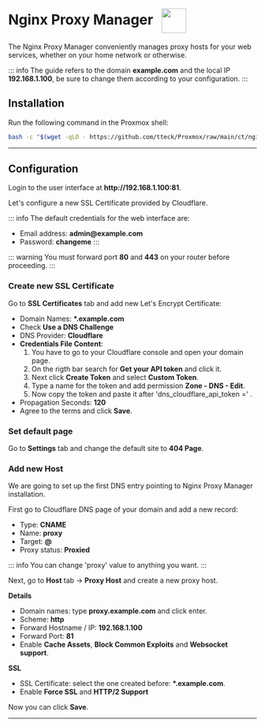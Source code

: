 # Nginx Proxy Manager <img src="/npm_icon.png" width="50" height="50" style="display:inline-block; vertical-align: middle; margin-left:10px;">

The Nginx Proxy Manager conveniently manages proxy hosts for your web services, whether on your home network or otherwise.

::: info
The guide refers to the domain <strong>example.com</strong> and the local IP <strong>192.168.1.100</strong>, be sure to change them according to your configuration.
:::

## Installation

Run the following command in the Proxmox shell:
```bash
bash -c "$(wget -qLO - https://github.com/tteck/Proxmox/raw/main/ct/nginxproxymanager.sh)"
```

---

## Configuration

Login to the user interface at <strong>ht<span>tp://</span>192.168.1.100:81</strong>.

Let's configure a new SSL Certificate provided by Cloudflare.

::: info
The default credentials for the web interface are:
- Email address: <strong>admin<span>@</span>example.com</strong>
- Password: <strong>changeme</strong>
:::

::: warning
You must forward port <strong>80</strong> and <strong>443</strong> on your router before proceeding.
:::

### Create new SSL Certificate

Go to <strong>SSL Certificates</strong> tab and add new Let's Encrypt Certificate:

* Domain Names: <strong>*.example.com</strong>
* Check <strong>Use a DNS Challenge</strong>
* DNS Provider: <strong>Cloudflare</strong>
* <strong>Credentials File Content</strong>:
    1. You have to go to your Cloudflare console and open your domain page. 
    2. On the rigth bar search for <strong>Get your API token</strong> and click it. 
    3. Next click <strong>Create Token</strong> and select <strong>Custom Token</strong>. 
    4. Type a name for the token and add permission <strong>Zone - DNS - Edit</strong>. 
    5. Now copy the token and paste it after 'dns_cloudflare_api_token =' .
* Propagation Seconds: <strong>120</strong>
* Agree to the terms and click <strong>Save</strong>.

### Set default page

Go to <strong>Settings</strong> tab and change the default site to <strong>404 Page</strong>.

### Add new Host

We are going to set up the first DNS entry pointing to Nginx Proxy Manager installation.

First go to Cloudflare DNS page of your domain and add a new record:
* Type: <strong>CNAME</strong>
* Name: <strong>proxy</strong>
* Target: <strong>@</strong>
* Proxy status: <strong>Proxied</strong>

::: info
You can change 'proxy' value to anything you want.
:::

Next, go to <strong>Host</strong> tab -> <strong>Proxy Host</strong> and create a new proxy host.

<strong>Details</strong>
* Domain names: type <strong>proxy.example.com</strong> and click enter.
* Scheme: <strong>http</strong>
* Forward Hostname / IP: <strong>192.168.1.100</strong>
* Forward Port: <strong>81</strong>
* Enable <strong>Cache Assets</strong>, <strong>Block Common Exploits</strong> and <strong>Websocket support</strong>.

<strong>SSL</strong>
* SSL Certificate: select the one created before: <strong>*.example.com</strong>.
* Enable <strong>Force SSL</strong> and <strong>HTTP/2 Support</strong>

Now you can click <strong>Save</strong>.

---